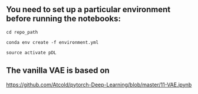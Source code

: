 ## You need to set up a particular environment before running the notebooks:

`cd repo_path`

`conda env create -f environment.yml`

`source activate pDL`

## The vanilla VAE is based on
https://github.com/Atcold/pytorch-Deep-Learning/blob/master/11-VAE.ipynb
